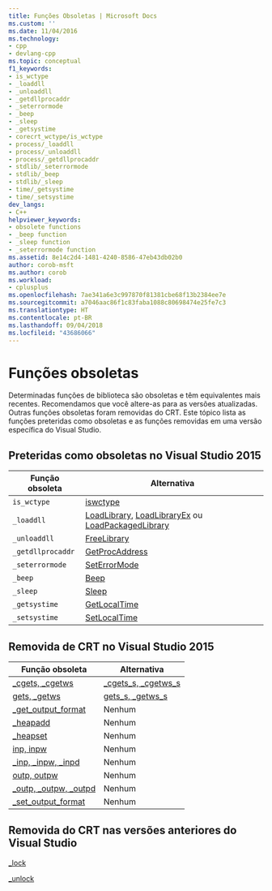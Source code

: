 ```yaml
---
title: Funções Obsoletas | Microsoft Docs
ms.custom: ''
ms.date: 11/04/2016
ms.technology:
- cpp
- devlang-cpp
ms.topic: conceptual
f1_keywords:
- is_wctype
- _loaddll
- _unloaddll
- _getdllprocaddr
- _seterrormode
- _beep
- _sleep
- _getsystime
- corecrt_wctype/is_wctype
- process/_loaddll
- process/_unloaddll
- process/_getdllprocaddr
- stdlib/_seterrormode
- stdlib/_beep
- stdlib/_sleep
- time/_getsystime
- time/_setsystime
dev_langs:
- C++
helpviewer_keywords:
- obsolete functions
- _beep function
- _sleep function
- _seterrormode function
ms.assetid: 8e14c2d4-1481-4240-8586-47eb43db02b0
author: corob-msft
ms.author: corob
ms.workload:
- cplusplus
ms.openlocfilehash: 7ae341a6e3c997870f81381cbe68f13b2384ee7e
ms.sourcegitcommit: a7046aac86f1c83faba1088c80698474e25fe7c3
ms.translationtype: HT
ms.contentlocale: pt-BR
ms.lasthandoff: 09/04/2018
ms.locfileid: "43686066"
---
```

# <a name="obsolete-functions"></a>Funções obsoletas
Determinadas funções de biblioteca são obsoletas e têm equivalentes mais recentes. Recomendamos que você altere-as para as versões atualizadas. Outras funções obsoletas foram removidas do CRT. Este tópico lista as funções preteridas como obsoletas e as funções removidas em uma versão específica do Visual Studio.  
  
## <a name="deprecated-as-obsolete-in-visual-studio-2015"></a>Preteridas como obsoletas no Visual Studio 2015  
  
|Função obsoleta|Alternativa|  
|-----------------------|-----------------|  
|`is_wctype`|[iswctype](../c-runtime-library/reference/isctype-iswctype-isctype-l-iswctype-l.md)|  
|`_loaddll`|[LoadLibrary](https://msdn.microsoft.com/library/windows/desktop/ms684175\(v=vs.85\).aspx), [LoadLibraryEx](/windows/desktop/api/libloaderapi/nf-libloaderapi-loadlibraryexa) ou [LoadPackagedLibrary](/windows/desktop/api/winbase/nf-winbase-loadpackagedlibrary)|  
|`_unloaddll`|[FreeLibrary](https://msdn.microsoft.com/library/windows/desktop/ms683152\(v=vs.85\).aspx)|  
|`_getdllprocaddr`|[GetProcAddress](../build/getprocaddress.md)|  
|`_seterrormode`|[SetErrorMode](https://msdn.microsoft.com/en-us/library/windows/desktop/ms680621\(v=vs.85\).aspx)|  
|`_beep`|[Beep](https://msdn.microsoft.com/library/windows/desktop/ms679277\(v=vs.85\).aspx)|  
|`_sleep`|[Sleep](/windows/desktop/api/synchapi/nf-synchapi-sleep)|  
|`_getsystime`|[GetLocalTime](https://msdn.microsoft.com/library/windows/desktop/ms724338\(v=vs.85\).aspx)|  
|`_setsystime`|[SetLocalTime](https://msdn.microsoft.com/library/windows/desktop/ms724936\(v=vs.85\).aspx)|  
  
## <a name="removed-from-the-crt-in-visual-studio-2015"></a>Removida de CRT no Visual Studio 2015  
  
|Função obsoleta|Alternativa|  
|-----------------------|-----------------|  
|[_cgets, _cgetws](../c-runtime-library/cgets-cgetws.md)|[_cgets_s, _cgetws_s](../c-runtime-library/reference/cgets-s-cgetws-s.md)|  
|[gets, _getws](../c-runtime-library/gets-getws.md)|[gets_s, _getws_s](../c-runtime-library/reference/gets-s-getws-s.md)|  
|[_get_output_format](../c-runtime-library/get-output-format.md)|Nenhum|  
|[_heapadd](../c-runtime-library/heapadd.md)|Nenhum|  
|[_heapset](../c-runtime-library/heapset.md)|Nenhum|  
|[inp, inpw](../c-runtime-library/inp-inpw.md)|Nenhum|  
|[_inp, _inpw, _inpd](../c-runtime-library/inp-inpw-inpd.md)|Nenhum|  
|[outp, outpw](../c-runtime-library/outp-outpw.md)|Nenhum|  
|[_outp, _outpw, _outpd](../c-runtime-library/outp-outpw-outpd.md)|Nenhum|  
|[_set_output_format](../c-runtime-library/set-output-format.md)|Nenhum|  
  
## <a name="removed-from-the-crt-in-earlier-versions-of-visual-studio"></a>Removida do CRT nas versões anteriores do Visual Studio  
 [_lock](../c-runtime-library/lock.md)  
  
 [_unlock](../c-runtime-library/unlock.md)